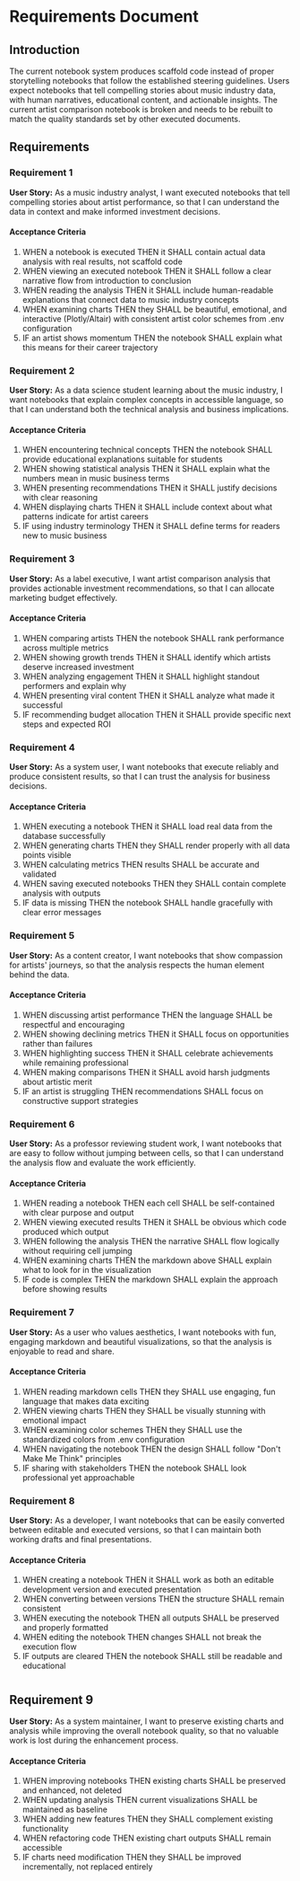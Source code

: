 # Requirements Document

## Introduction

The current notebook system produces scaffold code instead of proper storytelling notebooks that follow the established steering guidelines. Users expect notebooks that tell compelling stories about music industry data, with human narratives, educational content, and actionable insights. The current artist comparison notebook is broken and needs to be rebuilt to match the quality standards set by other executed documents.

## Requirements

### Requirement 1

**User Story:** As a music industry analyst, I want executed notebooks that tell compelling stories about artist performance, so that I can understand the data in context and make informed investment decisions.

#### Acceptance Criteria

1. WHEN a notebook is executed THEN it SHALL contain actual data analysis with real results, not scaffold code
2. WHEN viewing an executed notebook THEN it SHALL follow a clear narrative flow from introduction to conclusion
3. WHEN reading the analysis THEN it SHALL include human-readable explanations that connect data to music industry concepts
4. WHEN examining charts THEN they SHALL be beautiful, emotional, and interactive (Plotly/Altair) with consistent artist color schemes from .env configuration
5. IF an artist shows momentum THEN the notebook SHALL explain what this means for their career trajectory

### Requirement 2

**User Story:** As a data science student learning about the music industry, I want notebooks that explain complex concepts in accessible language, so that I can understand both the technical analysis and business implications.

#### Acceptance Criteria

1. WHEN encountering technical concepts THEN the notebook SHALL provide educational explanations suitable for students
2. WHEN showing statistical analysis THEN it SHALL explain what the numbers mean in music business terms
3. WHEN presenting recommendations THEN it SHALL justify decisions with clear reasoning
4. WHEN displaying charts THEN it SHALL include context about what patterns indicate for artist careers
5. IF using industry terminology THEN it SHALL define terms for readers new to music business

### Requirement 3

**User Story:** As a label executive, I want artist comparison analysis that provides actionable investment recommendations, so that I can allocate marketing budget effectively.

#### Acceptance Criteria

1. WHEN comparing artists THEN the notebook SHALL rank performance across multiple metrics
2. WHEN showing growth trends THEN it SHALL identify which artists deserve increased investment
3. WHEN analyzing engagement THEN it SHALL highlight standout performers and explain why
4. WHEN presenting viral content THEN it SHALL analyze what made it successful
5. IF recommending budget allocation THEN it SHALL provide specific next steps and expected ROI

### Requirement 4

**User Story:** As a system user, I want notebooks that execute reliably and produce consistent results, so that I can trust the analysis for business decisions.

#### Acceptance Criteria

1. WHEN executing a notebook THEN it SHALL load real data from the database successfully
2. WHEN generating charts THEN they SHALL render properly with all data points visible
3. WHEN calculating metrics THEN results SHALL be accurate and validated
4. WHEN saving executed notebooks THEN they SHALL contain complete analysis with outputs
5. IF data is missing THEN the notebook SHALL handle gracefully with clear error messages

### Requirement 5

**User Story:** As a content creator, I want notebooks that show compassion for artists' journeys, so that the analysis respects the human element behind the data.

#### Acceptance Criteria

1. WHEN discussing artist performance THEN the language SHALL be respectful and encouraging
2. WHEN showing declining metrics THEN it SHALL focus on opportunities rather than failures
3. WHEN highlighting success THEN it SHALL celebrate achievements while remaining professional
4. WHEN making comparisons THEN it SHALL avoid harsh judgments about artistic merit
5. IF an artist is struggling THEN recommendations SHALL focus on constructive support strategies

### Requirement 6

**User Story:** As a professor reviewing student work, I want notebooks that are easy to follow without jumping between cells, so that I can understand the analysis flow and evaluate the work efficiently.

#### Acceptance Criteria

1. WHEN reading a notebook THEN each cell SHALL be self-contained with clear purpose and output
2. WHEN viewing executed results THEN it SHALL be obvious which code produced which output
3. WHEN following the analysis THEN the narrative SHALL flow logically without requiring cell jumping
4. WHEN examining charts THEN the markdown above SHALL explain what to look for in the visualization
5. IF code is complex THEN the markdown SHALL explain the approach before showing results

### Requirement 7

**User Story:** As a user who values aesthetics, I want notebooks with fun, engaging markdown and beautiful visualizations, so that the analysis is enjoyable to read and share.

#### Acceptance Criteria

1. WHEN reading markdown cells THEN they SHALL use engaging, fun language that makes data exciting
2. WHEN viewing charts THEN they SHALL be visually stunning with emotional impact
3. WHEN examining color schemes THEN they SHALL use the standardized colors from .env configuration
4. WHEN navigating the notebook THEN the design SHALL follow "Don't Make Me Think" principles
5. IF sharing with stakeholders THEN the notebook SHALL look professional yet approachable

### Requirement 8

**User Story:** As a developer, I want notebooks that can be easily converted between editable and executed versions, so that I can maintain both working drafts and final presentations.

#### Acceptance Criteria

1. WHEN creating a notebook THEN it SHALL work as both an editable development version and executed presentation
2. WHEN converting between versions THEN the structure SHALL remain consistent
3. WHEN executing the notebook THEN all outputs SHALL be preserved and properly formatted
4. WHEN editing the notebook THEN changes SHALL not break the execution flow
5. IF outputs are cleared THEN the notebook SHALL still be readable and educational
#
## Requirement 9

**User Story:** As a system maintainer, I want to preserve existing charts and analysis while improving the overall notebook quality, so that no valuable work is lost during the enhancement process.

#### Acceptance Criteria

1. WHEN improving notebooks THEN existing charts SHALL be preserved and enhanced, not deleted
2. WHEN updating analysis THEN current visualizations SHALL be maintained as baseline
3. WHEN adding new features THEN they SHALL complement existing functionality
4. WHEN refactoring code THEN existing chart outputs SHALL remain accessible
5. IF charts need modification THEN they SHALL be improved incrementally, not replaced entirely
